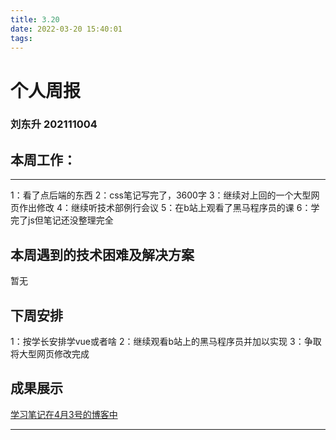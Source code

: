 ```yaml
---
title: 3.20
date: 2022-03-20 15:40:01
tags:
---
```

# 个人周报
### 刘东升 202111004
## 本周工作：
---
   1：看了点后端的东西
   2：css笔记写完了，3600字
   3：继续对上回的一个大型网页作出修改
   4：继续听技术部例行会议
   5：在b站上观看了黑马程序员的课
   6：学完了js但笔记还没整理完全

##  本周遇到的技术困难及解决方案
   暂无
## 下周安排
   1：按学长安排学vue或者啥
   2：继续观看b站上的黑马程序员并加以实现
   3：争取将大型网页修改完成
## 成果展示
<a href="https://blog.csdn.net/qq_60755115/article/details/124051024?spm=1001.2014.3001.5502">学习笔记在4月3号的博客中</a>

---
